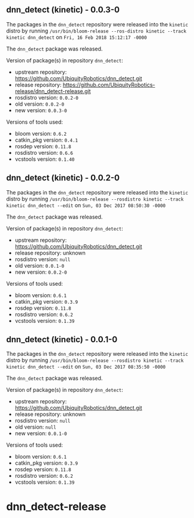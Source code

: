 ## dnn_detect (kinetic) - 0.0.3-0

The packages in the `dnn_detect` repository were released into the `kinetic` distro by running `/usr/bin/bloom-release --ros-distro kinetic --track kinetic dnn_detect` on `Fri, 16 Feb 2018 15:12:17 -0000`

The `dnn_detect` package was released.

Version of package(s) in repository `dnn_detect`:

- upstream repository: https://github.com/UbiquityRobotics/dnn_detect.git
- release repository: https://github.com/UbiquityRobotics-release/dnn_detect-release.git
- rosdistro version: `0.0.2-0`
- old version: `0.0.2-0`
- new version: `0.0.3-0`

Versions of tools used:

- bloom version: `0.6.2`
- catkin_pkg version: `0.4.1`
- rosdep version: `0.11.8`
- rosdistro version: `0.6.6`
- vcstools version: `0.1.40`


## dnn_detect (kinetic) - 0.0.2-0

The packages in the `dnn_detect` repository were released into the `kinetic` distro by running `/usr/bin/bloom-release --rosdistro kinetic --track kinetic dnn_detect --edit` on `Sun, 03 Dec 2017 08:50:30 -0000`

The `dnn_detect` package was released.

Version of package(s) in repository `dnn_detect`:

- upstream repository: https://github.com/UbiquityRobotics/dnn_detect.git
- release repository: unknown
- rosdistro version: `null`
- old version: `0.0.1-0`
- new version: `0.0.2-0`

Versions of tools used:

- bloom version: `0.6.1`
- catkin_pkg version: `0.3.9`
- rosdep version: `0.11.8`
- rosdistro version: `0.6.2`
- vcstools version: `0.1.39`


## dnn_detect (kinetic) - 0.0.1-0

The packages in the `dnn_detect` repository were released into the `kinetic` distro by running `/usr/bin/bloom-release --rosdistro kinetic --track kinetic dnn_detect --edit` on `Sun, 03 Dec 2017 08:35:50 -0000`

The `dnn_detect` package was released.

Version of package(s) in repository `dnn_detect`:

- upstream repository: https://github.com/UbiquityRobotics/dnn_detect.git
- release repository: unknown
- rosdistro version: `null`
- old version: `null`
- new version: `0.0.1-0`

Versions of tools used:

- bloom version: `0.6.1`
- catkin_pkg version: `0.3.9`
- rosdep version: `0.11.8`
- rosdistro version: `0.6.2`
- vcstools version: `0.1.39`


# dnn_detect-release
